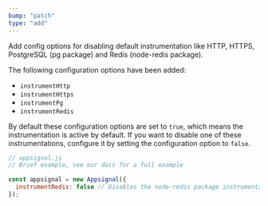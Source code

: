 ```yaml
---
bump: "patch"
type: "add"
---
```


Add config options for disabling default instrumentation like HTTP, HTTPS, PostgreSQL (pg package) and Redis (node-redis package).

The following configuration options have been added:

- `instrumentHttp`
- `instrumentHttps`
- `instrumentPg`
- `instrumentRedis`

By default these configuration options are set to `true`, which means the instrumentation is active by default. If you want to disable one of these instrumentations, configure it by setting the configuration option to `false`.

```js
// appsignal.js
// Brief example, see our docs for a full example

const appsignal = new Appsignal({
  instrumentRedis: false // Disables the node-redis package instrumentation
});
```
